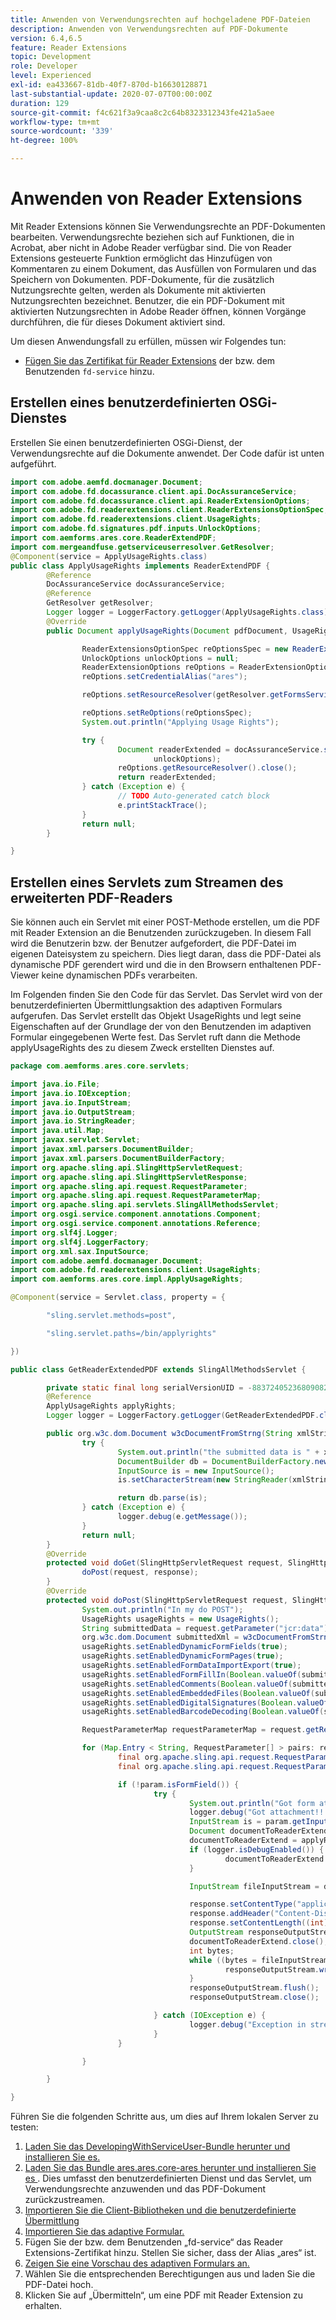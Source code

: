 ```yaml
---
title: Anwenden von Verwendungsrechten auf hochgeladene PDF-Dateien
description: Anwenden von Verwendungsrechten auf PDF-Dokumente
version: 6.4,6.5
feature: Reader Extensions
topic: Development
role: Developer
level: Experienced
exl-id: ea433667-81db-40f7-870d-b16630128871
last-substantial-update: 2020-07-07T00:00:00Z
duration: 129
source-git-commit: f4c621f3a9caa8c2c64b8323312343fe421a5aee
workflow-type: tm+mt
source-wordcount: '339'
ht-degree: 100%

---
```


# Anwenden von Reader Extensions

Mit Reader Extensions können Sie Verwendungsrechte an PDF-Dokumenten bearbeiten. Verwendungsrechte beziehen sich auf Funktionen, die in Acrobat, aber nicht in Adobe Reader verfügbar sind. Die von Reader Extensions gesteuerte Funktion ermöglicht das Hinzufügen von Kommentaren zu einem Dokument, das Ausfüllen von Formularen und das Speichern von Dokumenten. PDF-Dokumente, für die zusätzlich Nutzungsrechte gelten, werden als Dokumente mit aktivierten Nutzungsrechten bezeichnet. Benutzer, die ein PDF-Dokument mit aktivierten Nutzungsrechten in Adobe Reader öffnen, können Vorgänge durchführen, die für dieses Dokument aktiviert sind.

Um diesen Anwendungsfall zu erfüllen, müssen wir Folgendes tun:
* [Fügen Sie das Zertifikat für Reader Extensions](https://experienceleague.adobe.com/docs/experience-manager-learn/forms/document-services/configuring-reader-extension-osgi.html?lang=de) der bzw. dem Benutzenden `fd-service` hinzu.

## Erstellen eines benutzerdefinierten OSGi-Dienstes

Erstellen Sie einen benutzerdefinierten OSGi-Dienst, der Verwendungsrechte auf die Dokumente anwendet. Der Code dafür ist unten aufgeführt.

```java
import com.adobe.aemfd.docmanager.Document;
import com.adobe.fd.docassurance.client.api.DocAssuranceService;
import com.adobe.fd.docassurance.client.api.ReaderExtensionOptions;
import com.adobe.fd.readerextensions.client.ReaderExtensionsOptionSpec;
import com.adobe.fd.readerextensions.client.UsageRights;
import com.adobe.fd.signatures.pdf.inputs.UnlockOptions;
import com.aemforms.ares.core.ReaderExtendPDF;
import com.mergeandfuse.getserviceuserresolver.GetResolver;
@Component(service = ApplyUsageRights.class)
public class ApplyUsageRights implements ReaderExtendPDF {
        @Reference
        DocAssuranceService docAssuranceService;
        @Reference
        GetResolver getResolver;
        Logger logger = LoggerFactory.getLogger(ApplyUsageRights.class);
        @Override
        public Document applyUsageRights(Document pdfDocument, UsageRights usageRights) {

                ReaderExtensionsOptionSpec reOptionsSpec = new ReaderExtensionsOptionSpec(usageRights, "Sample ARES");
                UnlockOptions unlockOptions = null;
                ReaderExtensionOptions reOptions = ReaderExtensionOptions.getInstance();
                reOptions.setCredentialAlias("ares");

                reOptions.setResourceResolver(getResolver.getFormsServiceResolver());

                reOptions.setReOptions(reOptionsSpec);
                System.out.println("Applying Usage Rights");

                try {
                        Document readerExtended = docAssuranceService.secureDocument(pdfDocument, null, null, reOptions,
                                unlockOptions);
                        reOptions.getResourceResolver().close();
                        return readerExtended;
                } catch (Exception e) {
                        // TODO Auto-generated catch block
                        e.printStackTrace();
                }
                return null;
        }

}
```

## Erstellen eines Servlets zum Streamen des erweiterten PDF-Readers

Sie können auch ein Servlet mit einer POST-Methode erstellen, um die PDF mit Reader Extension an die Benutzenden zurückzugeben. In diesem Fall wird die Benutzerin bzw. der Benutzer aufgefordert, die PDF-Datei im eigenen Dateisystem zu speichern. Dies liegt daran, dass die PDF-Datei als dynamische PDF gerendert wird und die in den Browsern enthaltenen PDF-Viewer keine dynamischen PDFs verarbeiten.

Im Folgenden finden Sie den Code für das Servlet. Das Servlet wird von der benutzerdefinierten Übermittlungsaktion des adaptiven Formulars aufgerufen.
Das Servlet erstellt das Objekt UsageRights und legt seine Eigenschaften auf der Grundlage der von den Benutzenden im adaptiven Formular eingegebenen Werte fest. Das Servlet ruft dann die Methode applyUsageRights des zu diesem Zweck erstellten Dienstes auf.

```java
package com.aemforms.ares.core.servlets;

import java.io.File;
import java.io.IOException;
import java.io.InputStream;
import java.io.OutputStream;
import java.io.StringReader;
import java.util.Map;
import javax.servlet.Servlet;
import javax.xml.parsers.DocumentBuilder;
import javax.xml.parsers.DocumentBuilderFactory;
import org.apache.sling.api.SlingHttpServletRequest;
import org.apache.sling.api.SlingHttpServletResponse;
import org.apache.sling.api.request.RequestParameter;
import org.apache.sling.api.request.RequestParameterMap;
import org.apache.sling.api.servlets.SlingAllMethodsServlet;
import org.osgi.service.component.annotations.Component;
import org.osgi.service.component.annotations.Reference;
import org.slf4j.Logger;
import org.slf4j.LoggerFactory;
import org.xml.sax.InputSource;
import com.adobe.aemfd.docmanager.Document;
import com.adobe.fd.readerextensions.client.UsageRights;
import com.aemforms.ares.core.impl.ApplyUsageRights;

@Component(service = Servlet.class, property = {

        "sling.servlet.methods=post",

        "sling.servlet.paths=/bin/applyrights"

})

public class GetReaderExtendedPDF extends SlingAllMethodsServlet {

        private static final long serialVersionUID = -883724052368090823 L;
        @Reference
        ApplyUsageRights applyRights;
        Logger logger = LoggerFactory.getLogger(GetReaderExtendedPDF.class);

        public org.w3c.dom.Document w3cDocumentFromStrng(String xmlString) {
                try {
                        System.out.println("the submitted data is " + xmlString);
                        DocumentBuilder db = DocumentBuilderFactory.newInstance().newDocumentBuilder();
                        InputSource is = new InputSource();
                        is.setCharacterStream(new StringReader(xmlString));

                        return db.parse(is);
                } catch (Exception e) {
                        logger.debug(e.getMessage());
                }
                return null;
        }
        @Override
        protected void doGet(SlingHttpServletRequest request, SlingHttpServletResponse response) {
                doPost(request, response);
        }
        @Override
        protected void doPost(SlingHttpServletRequest request, SlingHttpServletResponse response) {
                System.out.println("In my do POST");
                UsageRights usageRights = new UsageRights();
                String submittedData = request.getParameter("jcr:data");
                org.w3c.dom.Document submittedXml = w3cDocumentFromStrng(submittedData);
                usageRights.setEnabledDynamicFormFields(true);
                usageRights.setEnabledDynamicFormPages(true);
                usageRights.setEnabledFormDataImportExport(true);
                usageRights.setEnabledFormFillIn(Boolean.valueOf(submittedXml.getElementsByTagName("formfill").item(0).getTextContent()));
                usageRights.setEnabledComments(Boolean.valueOf(submittedXml.getElementsByTagName("comments").item(0).getTextContent()));
                usageRights.setEnabledEmbeddedFiles(Boolean.valueOf(submittedXml.getElementsByTagName("attachments").item(0).getTextContent()));
                usageRights.setEnabledDigitalSignatures(Boolean.valueOf(submittedXml.getElementsByTagName("digitalsignatures").item(0).getTextContent()));
                usageRights.setEnabledBarcodeDecoding(Boolean.valueOf(submittedXml.getElementsByTagName("barcode").item(0).getTextContent()));

                RequestParameterMap requestParameterMap = request.getRequestParameterMap();

                for (Map.Entry < String, RequestParameter[] > pairs: requestParameterMap.entrySet()) {
                        final org.apache.sling.api.request.RequestParameter[] pArr = pairs.getValue();
                        final org.apache.sling.api.request.RequestParameter param = pArr[0];

                        if (!param.isFormField()) {
                                try {
                                        System.out.println("Got form attachment!!!!" + param.getFileName());
                                        logger.debug("Got attachment!!!!" + param.getFileName());
                                        InputStream is = param.getInputStream();
                                        Document documentToReaderExtend = new Document(is);
                                        documentToReaderExtend = applyRights.applyUsageRights(documentToReaderExtend, usageRights);
                                        if (logger.isDebugEnabled()) {
                                                documentToReaderExtend.copyToFile(new File(param.getFileName().split("/")[1]));
                                        }

                                        InputStream fileInputStream = documentToReaderExtend.getInputStream();

                                        response.setContentType("application/pdf");
                                        response.addHeader("Content-Disposition", "attachment; filename=" + param.getFileName().split("/")[1]);
                                        response.setContentLength((int) fileInputStream.available());
                                        OutputStream responseOutputStream = response.getOutputStream();
                                        documentToReaderExtend.close();
                                        int bytes;
                                        while ((bytes = fileInputStream.read()) != -1) {
                                                responseOutputStream.write(bytes);
                                        }
                                        responseOutputStream.flush();
                                        responseOutputStream.close();

                                } catch (IOException e) {
                                        logger.debug("Exception in streaming pdf back to client  " + e.getMessage());
                                }
                        }

                }

        }

}
```

Führen Sie die folgenden Schritte aus, um dies auf Ihrem lokalen Server zu testen:
1. [Laden Sie das DevelopingWithServiceUser-Bundle herunter und installieren Sie es.](/help/forms/assets/common-osgi-bundles/DevelopingWithServiceUser.jar)
1. [Laden Sie das Bundle ares.ares.core-ares herunter und installieren Sie es ](assets/ares.ares.core-ares.jar). Dies umfasst den benutzerdefinierten Dienst und das Servlet, um Verwendungsrechte anzuwenden und das PDF-Dokument zurückzustreamen.
1. [Importieren Sie die Client-Bibliotheken und die benutzerdefinierte Übermittlung](assets/applyaresdemo.zip)
1. [Importieren Sie das adaptive Formular.](assets/applyaresform.zip)
1. Fügen Sie der bzw. dem Benutzenden „fd-service“ das Reader Extensions-Zertifikat hinzu. Stellen Sie sicher, dass der Alias „ares“ ist.
1. [Zeigen Sie eine Vorschau des adaptiven Formulars an.](http://localhost:4502/content/dam/formsanddocuments/applyreaderextensions/jcr:content?wcmmode=disabled)
1. Wählen Sie die entsprechenden Berechtigungen aus und laden Sie die PDF-Datei hoch.
1. Klicken Sie auf „Übermitteln“, um eine PDF mit Reader Extension zu erhalten.
